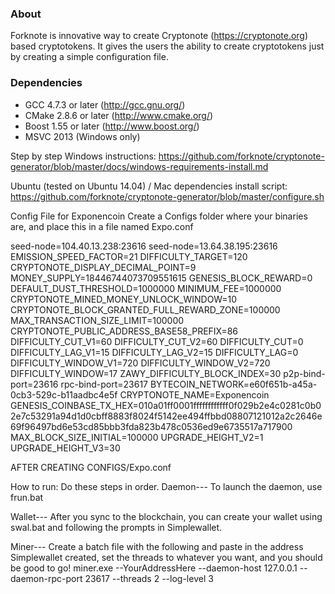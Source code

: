 ### About
Forknote is innovative way to create Cryptonote (https://cryptonote.org) based cryptotokens. It gives the users the ability to create cryptotokens just by creating a simple configuration file.

### Dependencies
* GCC 4.7.3 or later     (http://gcc.gnu.org/)
* CMake 2.8.6 or later   (http://www.cmake.org/)
* Boost 1.55 or later    (http://www.boost.org/)
* MSVC 2013 (Windows only)

Step by step Windows instructions:
https://github.com/forknote/cryptonote-generator/blob/master/docs/windows-requirements-install.md

Ubuntu (tested on Ubuntu 14.04) / Mac dependencies install script:
https://github.com/forknote/cryptonote-generator/blob/master/configure.sh




Config File for Exponencoin
Create a Configs folder where your binaries are, and place this in a file named Expo.conf

seed-node=104.40.13.238:23616
seed-node=13.64.38.195:23616
EMISSION_SPEED_FACTOR=21
DIFFICULTY_TARGET=120
CRYPTONOTE_DISPLAY_DECIMAL_POINT=9
MONEY_SUPPLY=18446744073709551615
GENESIS_BLOCK_REWARD=0
DEFAULT_DUST_THRESHOLD=1000000
MINIMUM_FEE=1000000
CRYPTONOTE_MINED_MONEY_UNLOCK_WINDOW=10
CRYPTONOTE_BLOCK_GRANTED_FULL_REWARD_ZONE=100000
MAX_TRANSACTION_SIZE_LIMIT=100000
CRYPTONOTE_PUBLIC_ADDRESS_BASE58_PREFIX=86
DIFFICULTY_CUT_V1=60
DIFFICULTY_CUT_V2=60
DIFFICULTY_CUT=0
DIFFICULTY_LAG_V1=15
DIFFICULTY_LAG_V2=15
DIFFICULTY_LAG=0
DIFFICULTY_WINDOW_V1=720
DIFFICULTY_WINDOW_V2=720
DIFFICULTY_WINDOW=17
ZAWY_DIFFICULTY_BLOCK_INDEX=30
p2p-bind-port=23616
rpc-bind-port=23617
BYTECOIN_NETWORK=e60f651b-a45a-0cb3-529c-b11aadbc4e5f
CRYPTONOTE_NAME=Exponencoin
GENESIS_COINBASE_TX_HEX=010a01ff0001ffffffffffff0f029b2e4c0281c0b02e7c53291a94d1d0cbff8883f8024f5142ee494ffbbd08807121012a2c2646e69f96497bd6e53cd85bbb3fda823b478c0536ed9e6735517a717900
MAX_BLOCK_SIZE_INITIAL=100000
UPGRADE_HEIGHT_V2=1
UPGRADE_HEIGHT_V3=30


AFTER CREATING CONFIGS/Expo.conf

How to run: Do these steps in order.
Daemon---
To launch the daemon, use frun.bat

Wallet---
After you sync to the blockchain, you can create your wallet using swal.bat and following the prompts in Simplewallet.

Miner---
Create a batch file with the following and paste in the address Simplewallet created, set the threads to whatever you want, and you should be good to go!
 miner.exe --YourAddressHere --daemon-host 127.0.0.1 --daemon-rpc-port 23617 --threads 2 --log-level 3
